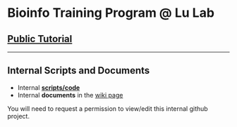 # Bioinfo Training Program @ Lu Lab

## [Public Tutorial](https://www.gitbook.com/book/lulab/bioinfo-training)


---

## Internal Scripts and Documents

* Internal [**scripts/code**](https://github.com/lulab/training)
* Internal **documents** in the [wiki page](https://github.com/lulab/training/wiki)

You will need to request a permission to view/edit this internal github project.
